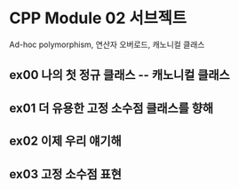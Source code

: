 # CPP Module 02 서브젝트

Ad-hoc polymorphism, 연산자 오버로드, 캐노니컬 클래스

## ex00 나의 첫 정규 클래스 -- 캐노니컬 클래스 
## ex01 더 유용한 고정 소수점 클래스를 향해
## ex02 이제 우리 얘기해
## ex03 고정 소수점 표현
